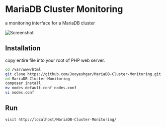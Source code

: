 # MariaDB Cluster Monitoring

a monitoring interface for a MariaDB cluster

![Screenshot](https://raw.githubusercontent.com/Jooyeshgar/MariaDB-Cluster-Monitoring/master/assets/screenshot1.png)


## Installation

copy entire file into your root of PHP web server.

```bash
cd /var/www/html
git clone https://github.com/Jooyeshgar/MariaDB-Cluster-Monitoring.git
cd MariaDB-Cluster-Monitoring
composer install
mv nodes-default.conf nodes.conf
vi nodes.conf
```

## Run

```bash
visit http://localhost/MariaDB-Cluster-Monitoring/
```